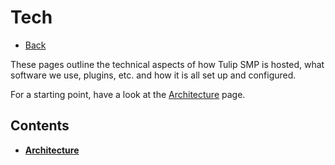# Tech

- [Back](/)

These pages outline the technical aspects of how Tulip SMP is hosted, what software we use, plugins, etc. and how it is all set up and configured.

For a starting point, have a look at the [Architecture](architecture) page.

## Contents

- [**Architecture**](architecture)